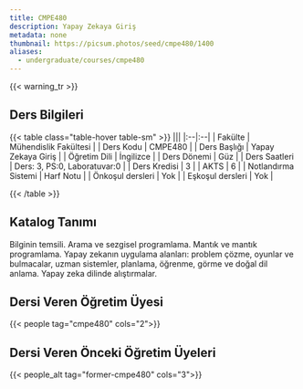 ```yaml
---
title: CMPE480
description: Yapay Zekaya Giriş
metadata: none
thumbnail: https://picsum.photos/seed/cmpe480/1400
aliases:
  - undergraduate/courses/cmpe480
---
```


{{< warning_tr >}}
## Ders Bilgileri

<!-- prettier-ignore-start -->
{{< table class="table-hover table-sm" >}}
|||
|:--|:--|
| Fakülte | Mühendislik Fakültesi |
| Ders Kodu | CMPE480 |
| Ders Başlığı | Yapay Zekaya Giriş |
| Öğretim Dili | İngilizce |
| Ders Dönemi | Güz |
| Ders Saatleri | Ders: 3, PS:0, Laboratuvar:0 |
| Ders Kredisi | 3 |
| AKTS | 6 |
| Notlandırma Sistemi | Harf Notu |
| Önkoşul dersleri | Yok |
| Eşkoşul dersleri | Yok |

{{< /table >}}
<!-- prettier-ignore-end -->

## Katalog Tanımı

Bilginin temsili. Arama ve sezgisel programlama. Mantık ve mantık programlama. Yapay zekanın uygulama alanları: problem çözme, oyunlar ve bulmacalar, uzman sistemler, planlama, öğrenme, görme ve doğal dil anlama. Yapay zeka dilinde alıştırmalar.

## Dersi Veren Öğretim Üyesi

{{< people tag="cmpe480" cols="2">}}

## Dersi Veren Önceki Öğretim Üyeleri

{{< people_alt tag="former-cmpe480" cols="3">}}